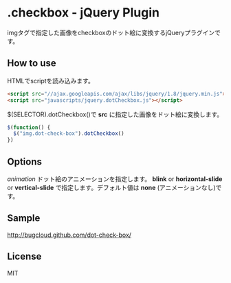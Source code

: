 # .checkbox - jQuery Plugin

imgタグで指定した画像をcheckboxのドット絵に変換するjQueryプラグインです。

## How to use
HTMLでscriptを読み込みます。
```html
<script src="//ajax.googleapis.com/ajax/libs/jquery/1.8/jquery.min.js"></script>
<script src="javascripts/jquery.dotCheckbox.js"></script>
```

$(SELECTOR).dotCheckbox()で
**src**
に指定した画像をドット絵に変換します。

```javascript
$(function() {
  $("img.dot-check-box").dotCheckbox()
})
```

## Options

*animation*
ドット絵のアニメーションを指定します。
**blink**
 or
**horizontal-slide**
 or
**vertical-slide**
で指定します。デフォルト値は
**none**
(アニメーションなし)です。

## Sample
http://bugcloud.github.com/dot-check-box/

## License
MIT
